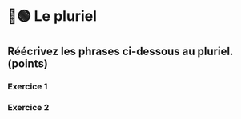 # 🔴🟢 Le pluriel

## Réécrivez les phrases ci-dessous au pluriel. (points)

### Exercice 1

### Exercice 2


